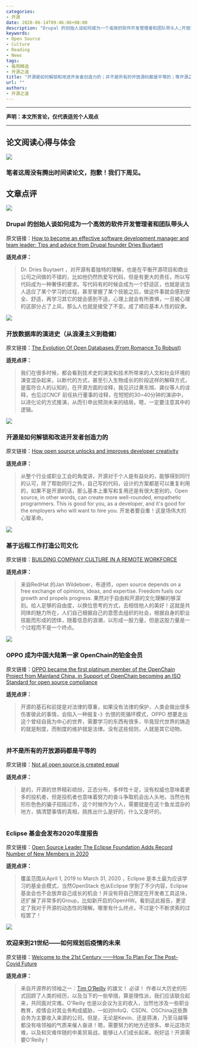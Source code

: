 ```yaml
---
categories:
- 开源
date: 2020-06-14T09:46:06+08:00
description: "Drupal 的创始人谈如何成为一个高效的软件开发管理者和团队带头人;开放数据库的演进史（从浪漫主义到稳健）;开源是如何解锁和改进开发者创造力的;基于远程工作打造公司文化;OPPO 成为中国大陆第一家 OpenChain的铂金会员；并不是所有的开放源码都是平等的；Eclipse 基金会发布2020年度报告；欢迎来到21世纪——如何规划后疫情的未来"
keywords:
- Open Source
- Culture
- Reading
- News
tags:
- 每周精选
- 开源之道
title: "开源是如何解锁和改进开发者创造力的；并不是所有的开放源码都是平等的；等开源之道一周精选2020 06 14"
url: ""
authors:
- 开源之道
---
```

---
**声明：本文所言论，仅代表适兕个人观点**

---

## 论文阅读心得与体会

![](https://tse3-mm.cn.bing.net/th/id/OIP.pAEAEHAR0YRP0J4dwt9p9gHaFK?pid=Api&rs=1)

### 笔者这周没有腾出时间读论文，抱歉！我们下周见。

## 文章点评

![](https://www.drupal.org/sites/all/themes/bluecheese/images/og.jpg)

### Drupal 的创始人谈如何成为一个高效的软件开发管理者和团队带头人

原文链接：[How to become an effective software development manager and team leader: Tips and advice from Drupal founder Dries Buytaert](https://www.techrepublic.com/article/how-to-become-an-effective-software-development-manager-and-team-leader-tips-and-advice-from-drupal-founder-dries/)

**适兕点评：**

>Dr. Dries Buytaert ，对开源有着独特的理解，也是在平衡开源项目和商业公司之间做的不错的，比如他仍然热爱写代码，但是有更大的责任，所以写代码成为一种奢侈的要求。写代码有的时候会成为一个舒适区，也就是说当人适应了某个学习的过程，甚至掌握了某个技能之后，做这件事就会感到安全、舒适，再学习其它的就会感到不适，心理上就会有所畏惧，一旦被心理的这部分占了上风，那么人也就是接受了不变。成了顺应基本人性的奴隶。

![](https://specials-images.forbesimg.com/imageserve/5edf488f718e880006f260e8/960x0.jpg?fit=scale)

### 开放数据库的演进史（从浪漫主义到稳健）

原文链接：[The Evolution Of Open Databases (From Romance To Robust)](https://www.forbes.com/sites/adrianbridgwater/2020/06/12/the-evolution-of-open-databases-from-romance-to-robust/#efd8e6d43be2)

**适兕点评：**

>我们在很多时候，都会看到技术史的演变和技术所带来的人文和社会环境的演变混杂起来，以断代的方式，甚至引入生物成长的阶段这样的解释方式，是蛮符合人的认知的，在开源方面的诠释，我见识过黄东旭、龚仪等人的诠释，也见过CNCF 前任执行董事的诠释，在短短的30~40分钟的演讲中，以进化论的方式推演，从而引申出预测未来的结局，嗯，一定要注意其中的逻辑。

![](https://tr2.cbsistatic.com/hub/i/r/2020/05/08/0db89403-2a76-4079-aaef-82cdb24244ce/resize/770x/c60785a19adf08cde2125a0ffa61d484/open-source.jpg)

### 开源是如何解锁和改进开发者创造力的

原文链接：[How open source unlocks and improves developer creativity](https://www.techrepublic.com/article/how-open-source-unlocks-and-improves-developer-creativity/)

**适兕点评：**

>从整个行业或职业工会的角度讲，开源对于个人是有益处的，能够得到同行的认可，除了帮助同行之外，自己写的代码，设计的方案都是可以重复利用的，如果不是开源的话，那么基本上重写和复用还是有很大差别的。Open source, in other words, can create more well-rounded, empathetic programmers. This is good for you, as a developer, and it's good for the employers who will want to hire you.  开发者要自重！这是场伟大的心智革命。

![](https://www.businesscloud.co.uk/images/comms/news/businesscloud/photos/10-06-2020/wildeboer.jpg)

### 基于远程工作打造公司文化

原文链接：[BUILDING COMPANY CULTURE IN A REMOTE WORKFORCE](https://www.businesscloud.co.uk/opinion/building-company-culture-in-a-remote-workforce)

**适兕点评：**

>来自RedHat 的Jan Wildeboer，布道师，open source depends on a free exchange of opinions, ideas, and expertise. Freedom fuels our growth and propels progress. 果然对于自由和开源的文化理解的够深刻。给人足够的自由度，以换位思考的方式，去相信他人的美好！这就是共同体的魅力所在，人们自己根据自己的意愿去组织的社会，根据自身的职业技能而形成的团体，随着信息的浪潮，以形成一股力量，但是这股力量是一个过程而不是一个终点。

![](http://sy0.img.it168.com/copy/ucb/2/2238/2238148/2/2238/2238148.)

### OPPO 成为中国大陆第一家 OpenChain的铂金会员

原文链接：[OPPO became the first platinum member of the OpenChain Project from Mainland China, in Support of OpenChain becoming an ISO Standard for open source compliance](https://www.prnewswire.co.uk/news-releases/oppo-became-the-first-platinum-member-of-the-openchain-project-from-mainland-china-in-support-of-openchain-becoming-an-iso-standard-for-open-source-compliance-803347527.html)

**适兕点评：**

>开源的基石和前提是对法律的尊重，如果没有法律的保护，人类会做出很多伤害彼此的事情，会陷入一种报复-》仇恨的死循环模式，OPPO 想要走出这个曾经自我为中心的世界，需要学习的东西有很多，毕竟现代世界的铸造的就是制度，而制度的维护就是法律。没有这些规则，人就是其它动物。

![]()

### 并不是所有的开放源码都是平等的

原文链接：[Not all open source is created equal](https://www.computerweekly.com/blog/Data-Matters/Not-all-open-source-is-created-equal)

**适兕点评：**

>是的，开源的世界精彩缤纷，正态分布，多样性十足，没有权威也意味着更多的投机者，但是投机者也意味着努力的奋斗争取机会出人头地，当然也有形形色色的骗子招摇过市，这个时候作为个人，需要就是在这个鱼龙混杂的地方，搞清楚事情的真相，挑拣出什么是好的，什么又是坏的。

![]()

### Eclipse 基金会发布2020年度报告

原文链接：[Open Source Leader The Eclipse Foundation Adds Record Number of New Members in 2020](https://www.globenewswire.com/news-release/2020/06/09/2045502/0/en/Open-Source-Leader-The-Eclipse-Foundation-Adds-Record-Number-of-New-Members-in-2020.html)

**适兕点评：**

>覆盖范围从April 1, 2019 to March 31, 2020 ，Eclipse 是本土最为应该学习的基金会模式，当然OpenStack 也从Eclipse 学到了不少内容，Eclipse 基金会也不会放弃自己成长的机会！并没有将自己限定在开发者工具这块，还扩展了非常多的Group，比如新开启的OpenHW。看到这此报告，更坚定了我对于开源的动态性的理解。哪里有什么终点，不过是个不断求索的过程罢了！

![](http://wp.production.patheos.com/blogs/theologyofworkproject/files/2015/07/welcome-704058_1280.jpg)

### 欢迎来到21世纪——如何规划后疫情的未来

原文链接：[Welcome to the 21st Century ——How To Plan For The Post-Covid Future](https://www.oreilly.com/tim/21stcentury/)

**适兕点评：**

>来自开源界的领袖之一：[Tim O’Reilly](https://www.oreilly.com/tim/) 的雄文！ 必读！ 作者以大历史的形式回顾了人类的经历，以及当下的一些举措，算是理性派，我们应该联合起来，共同面对灾难。O'Reilly 也是以会议为主的收入，当然也涉及一些职业教育，疫情会对其业务构成威胁，一如对InfoQ、CSDN、OSChina这些靠会务为主要收入来源的公司。但是，无论是Kevin、还是蒋涛，乃至马越等都没有啥领袖的气质来催人奋进！嗯，需要努力的地方还很多。单元这场灾难，以及和灾难伴随的中美贸易战，能够让人们成长起来。祝好运！开源需要O'Reilly！
